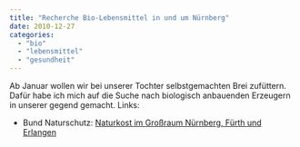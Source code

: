```yaml
---
title: "Recherche Bio-Lebensmittel in und um Nürnberg"
date: 2010-12-27
categories: 
  - "bio"
  - "lebensmittel"
  - "gesundheit"
---
```


Ab Januar wollen wir bei unserer Tochter selbstgemachten Brei zufüttern. Dafür habe ich mich auf die Suche nach biologisch anbauenden Erzeugern in unserer gegend gemacht. Links:

- Bund Naturschutz: [Naturkost im Großraum Nürnberg, Fürth und Erlangen](https://nuernberg-stadt.bund-naturschutz.de/aktuelles/artikel/bio-wo-her-damit-naturkost-im-grossraum-nuernberg-fuerth-erlangen)
